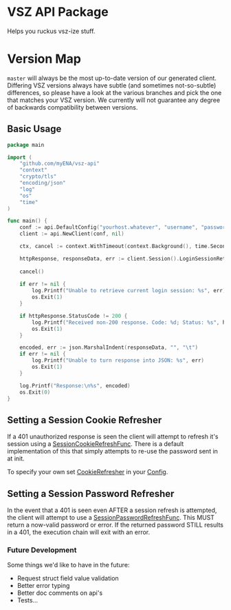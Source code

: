 # VSZ API Package

Helps you ruckus vsz-ize stuff.

# Version Map

`master` will always be the most up-to-date version of our generated client.  Differing VSZ versions always have subtle
(and sometimes not-so-subtle) differences, so please have a look at the various branches and pick the one that matches
your VSZ version.  We currently will not guarantee any degree of backwards compatibility between versions.

## Basic Usage

```go
package main

import (
	"github.com/myENA/vsz-api"
	"context"
	"crypto/tls"
	"encoding/json"
	"log"
	"os"
	"time"
)

func main() {
	conf := api.DefaultConfig("yourhost.whatever", "username", "password")
	client := api.NewClient(conf, nil)

	ctx, cancel := context.WithTimeout(context.Background(), time.Second)

	httpResponse, responseData, err := client.Session().LoginSessionRetrieveGet(ctx)
	
	cancel()
	 
	if err != nil {
		log.Printf("Unable to retrieve current login session: %s", err)
		os.Exit(1)
	}

	if httpResponse.StatusCode != 200 {
		log.Printf("Received non-200 response. Code: %d; Status: %s", httpResponse.StatusCode, httpResponse.Status)
		os.Exit(1)
	}

	encoded, err := json.MarshalIndent(responseData, "", "\t")
	if err != nil {
		log.Printf("Unable to turn response into JSON: %s", err)
		os.Exit(1)
	}

	log.Printf("Response:\n%s", encoded)
	os.Exit(0)
}
```

## Setting a Session Cookie Refresher

If a 401 unauthorized response is seen the client will attempt to refresh it's session using a 
[SessionCookieRefreshFunc](./client.go#L28).  There is a default implementation of this that simply attempts to re-use
the password sent in at init.

To specify your own set [CookieRefresher](./client.go#L70) in your [Config](./client.go#L60).

## Setting a Session Password Refresher

In the event that a 401 is seen even AFTER a session refresh is attempted, the client will attempt to use a
[SessionPasswordRefreshFunc](./client.go#L54).  This MUST return a now-valid password or error.  If the returned
password STILL results in a 401, the execution chain will exit with an error.


### Future Development
Some things we'd like to have in the future:

- Request struct field value validation
- Better error typing
- Better doc comments on api's
- Tests... 